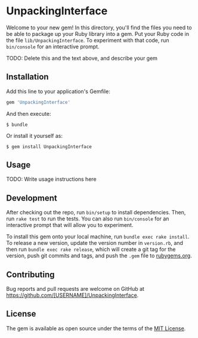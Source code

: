 # UnpackingInterface

Welcome to your new gem! In this directory, you'll find the files you need to be able to package up your Ruby library into a gem. Put your Ruby code in the file `lib/UnpackingInterface`. To experiment with that code, run `bin/console` for an interactive prompt.

TODO: Delete this and the text above, and describe your gem

## Installation

Add this line to your application's Gemfile:

```ruby
gem 'UnpackingInterface'
```

And then execute:

    $ bundle

Or install it yourself as:

    $ gem install UnpackingInterface

## Usage

TODO: Write usage instructions here

## Development

After checking out the repo, run `bin/setup` to install dependencies. Then, run `rake test` to run the tests. You can also run `bin/console` for an interactive prompt that will allow you to experiment.

To install this gem onto your local machine, run `bundle exec rake install`. To release a new version, update the version number in `version.rb`, and then run `bundle exec rake release`, which will create a git tag for the version, push git commits and tags, and push the `.gem` file to [rubygems.org](https://rubygems.org).

## Contributing

Bug reports and pull requests are welcome on GitHub at https://github.com/[USERNAME]/UnpackingInterface.

## License

The gem is available as open source under the terms of the [MIT License](https://opensource.org/licenses/MIT).
